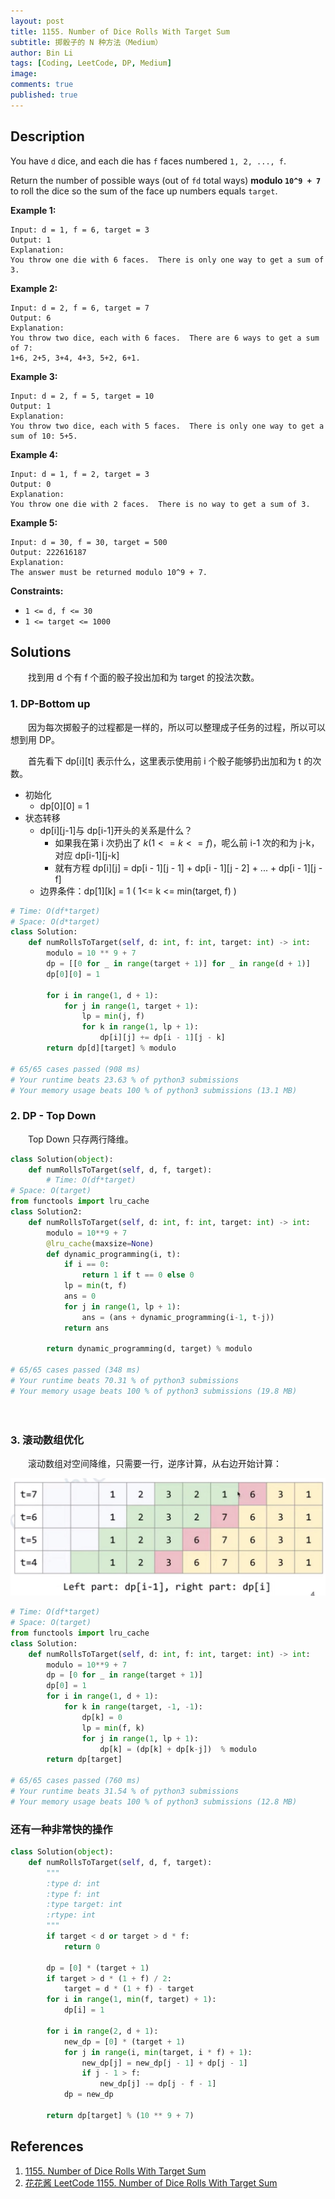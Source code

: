 ```yaml
---
layout: post
title: 1155. Number of Dice Rolls With Target Sum
subtitle: 掷骰子的 N 种方法（Medium）
author: Bin Li
tags: [Coding, LeetCode, DP, Medium]
image: 
comments: true
published: true
---
```


## Description

You have `d` dice, and each die has `f` faces numbered `1, 2, ..., f`.

Return the number of possible ways (out of `fd` total ways) **modulo `10^9 + 7`** to roll the dice so the sum of the face up numbers equals `target`.

 

**Example 1:**

```
Input: d = 1, f = 6, target = 3
Output: 1
Explanation: 
You throw one die with 6 faces.  There is only one way to get a sum of 3.
```

**Example 2:**

```
Input: d = 2, f = 6, target = 7
Output: 6
Explanation: 
You throw two dice, each with 6 faces.  There are 6 ways to get a sum of 7:
1+6, 2+5, 3+4, 4+3, 5+2, 6+1.
```

**Example 3:**

```
Input: d = 2, f = 5, target = 10
Output: 1
Explanation: 
You throw two dice, each with 5 faces.  There is only one way to get a sum of 10: 5+5.
```

**Example 4:**

```
Input: d = 1, f = 2, target = 3
Output: 0
Explanation: 
You throw one die with 2 faces.  There is no way to get a sum of 3.
```

**Example 5:**

```
Input: d = 30, f = 30, target = 500
Output: 222616187
Explanation: 
The answer must be returned modulo 10^9 + 7.
```

 

**Constraints:**

- `1 <= d, f <= 30`
- `1 <= target <= 1000`

## Solutions
　　找到用 d 个有 f 个面的骰子投出加和为 target 的投法次数。
### 1. DP-Bottom up
　　因为每次掷骰子的过程都是一样的，所以可以整理成子任务的过程，所以可以想到用 DP。

　　首先看下 dp[i][t] 表示什么，这里表示使用前 i 个骰子能够扔出加和为 t 的次数。
* 初始化
    * dp[0][0] = 1
* 状态转移
    * dp[i][j-1]与 dp[i-1]开头的关系是什么？
        * 如果我在第 i 次扔出了 $k(1<=k<=f)$，呢么前 i-1 次的和为 j-k，对应 dp[i-1][j-k]
        * 就有方程 dp[i][j] = dp[i - 1][j - 1] + dp[i - 1][j - 2] + ... + dp[i - 1][j - f]
    * 边界条件：dp[1][k] = 1 ( 1<= k <= min(target, f) )



```python
# Time: O(df*target)
# Space: O(d*target)
class Solution:
    def numRollsToTarget(self, d: int, f: int, target: int) -> int:
        modulo = 10 ** 9 + 7
        dp = [[0 for _ in range(target + 1)] for _ in range(d + 1)]
        dp[0][0] = 1

        for i in range(1, d + 1):
            for j in range(1, target + 1):
                lp = min(j, f)
                for k in range(1, lp + 1):
                    dp[i][j] += dp[i - 1][j - k]
        return dp[d][target] % modulo

# 65/65 cases passed (908 ms)
# Your runtime beats 23.63 % of python3 submissions
# Your memory usage beats 100 % of python3 submissions (13.1 MB)
```

### 2. DP - Top Down
　　Top Down 只存两行降维。

```python
class Solution(object):
    def numRollsToTarget(self, d, f, target):
        # Time: O(df*target)
# Space: O(target)
from functools import lru_cache
class Solution2:
    def numRollsToTarget(self, d: int, f: int, target: int) -> int:
        modulo = 10**9 + 7
        @lru_cache(maxsize=None)
        def dynamic_programming(i, t):
            if i == 0:
                return 1 if t == 0 else 0
            lp = min(t, f)
            ans = 0
            for j in range(1, lp + 1):
                ans = (ans + dynamic_programming(i-1, t-j))
            return ans
        
        return dynamic_programming(d, target) % modulo

# 65/65 cases passed (348 ms)
# Your runtime beats 70.31 % of python3 submissions
# Your memory usage beats 100 % of python3 submissions (19.8 MB)
```


　　
### 3. 滚动数组优化
　　滚动数组对空间降维，只需要一行，逆序计算，从右边开始计算：

![-w731](/img/media/15663916565537.jpg)

```python
# Time: O(df*target)
# Space: O(target)
from functools import lru_cache
class Solution:
    def numRollsToTarget(self, d: int, f: int, target: int) -> int:
        modulo = 10**9 + 7
        dp = [0 for _ in range(target + 1)]
        dp[0] = 1
        for i in range(1, d + 1):
            for k in range(target, -1, -1):
                dp[k] = 0
                lp = min(f, k)
                for j in range(1, lp + 1):
                    dp[k] = (dp[k] + dp[k-j])  % modulo
        return dp[target]

# 65/65 cases passed (760 ms)
# Your runtime beats 31.54 % of python3 submissions
# Your memory usage beats 100 % of python3 submissions (12.8 MB)
```


### 还有一种非常快的操作

```python
class Solution(object):
    def numRollsToTarget(self, d, f, target):
        """
        :type d: int
        :type f: int
        :type target: int
        :rtype: int
        """
        if target < d or target > d * f:
            return 0

        dp = [0] * (target + 1)
        if target > d * (1 + f) / 2:
            target = d * (1 + f) - target
        for i in range(1, min(f, target) + 1):
            dp[i] = 1

        for i in range(2, d + 1):
            new_dp = [0] * (target + 1)
            for j in range(i, min(target, i * f) + 1):
                new_dp[j] = new_dp[j - 1] + dp[j - 1]
                if j - 1 > f:
                    new_dp[j] -= dp[j - f - 1]
            dp = new_dp

        return dp[target] % (10 ** 9 + 7)
```

## References
1. [1155. Number of Dice Rolls With Target Sum](https://leetcode.com/problems/number-of-dice-rolls-with-target-sum/)
2. [花花酱 LeetCode 1155. Number of Dice Rolls With Target Sum](https://www.youtube.com/watch?v=J9s7402s5FA&list=PLLuMmzMTgVK7vEbeHBDD42pqqG36jhuOr)